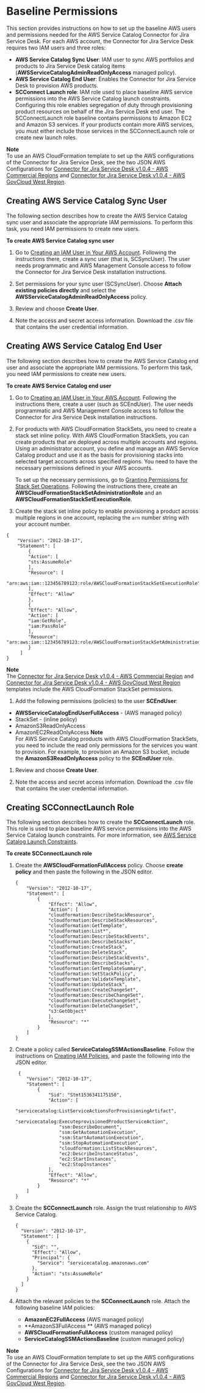 # Baseline Permissions<a name="jsd-integration-baseline-permissions"></a>

 This section provides instructions on how to set up the baseline AWS users and permissions needed for the AWS Service Catalog Connector for Jira Service Desk\. For each AWS account, the Connector for Jira Service Desk requires two IAM users and three roles: 
+ **AWS Service Catalog Sync User**: IAM user to sync AWS portfolios and products to Jira Service Desk catalog items \(**AWSServiceCatalogAdminReadOnlyAccess** managed policy\)\.
+ **AWS Service Catalog End User**: Enables the Connector for Jira Service Desk to provision AWS products\.
+ **SCConnect Launch role**: IAM role used to place baseline AWS service permissions into the AWS Service Catalog launch constraints\. Configuring this role enables segregation of duty through provisioning product resources on behalf of the Jira Service Desk end user\. The SCConnectLaunch role baseline contains permissions to Amazon EC2 and Amazon S3 services\. If your products contain more AWS services, you must either include those services in the SCConnectLaunch role or create new launch roles\.

**Note**  
 To use an AWS CloudFormation template to set up the AWS configurations of the Connector for Jira Service Desk, see the two JSON AWS Configurations for [Connector for Jira Service Desk v1\.0\.4 \- AWS Commercial Regions](https://servicecatalogconnector.s3.amazonaws.com/SC_ConnectorForJSD1.0.4-AWS_Configurations_final.json) and [Connector for Jira Service Desk v1\.0\.4 \- AWS GovCloud West Region](https://servicecatalogconnector.s3.amazonaws.com/SC_ConnectorForJSDv1.0.4+-AWS_Configurations_GovCloudv_final.json)\.

## Creating AWS Service Catalog Sync User<a name="jsd-creating-sc-sync-user"></a>

 The following section describes how to create the AWS Service Catalog sync user and associate the appropriate IAM permissions\. To perform this task, you need IAM permissions to create new users\. 

**To create AWS Service Catalog sync user**

1. Go to [Creating an IAM User in Your AWS Account](https://https://docs.aws.amazon.com/IAM/latest/UserGuide/id_users_create.html)\. Following the instructions there, create a sync user \(that is, SCSyncUser\)\. The user needs programmatic and AWS Management Console access to follow the Connector for Jira Service Desk installation instructions\.

1.  Set permissions for your sync user \(SCSyncUser\)\. Choose **Attach existing policies directly** and select the ****AWSServiceCatalogAdminReadOnlyAccess**** policy\. 

1.  Review and choose **Create User**\. 

1. Note the access and secret access information\. Download the \.csv file that contains the user credential information\.

## Creating AWS Service Catalog End User<a name="jsd-creating-sc-end-user"></a>

 The following section describes how to create the AWS Service Catalog end user and associate the appropriate IAM permissions\. To perform this task, you need IAM permissions to create new users\. 

**To create AWS Service Catalog end user**

1. Go to [Creating an IAM User in Your AWS Account](https://https://docs.aws.amazon.com/IAM/latest/UserGuide/id_users_create.html)\. Following the instructions there, create a user \(such as SCEndUser\)\. The user needs programmatic and AWS Management Console access to follow the Connector for Jira Service Desk installation instructions\.

1.  For products with AWS CloudFormation StackSets, you need to create a stack set inline policy\. With AWS CloudFormation StackSets, you can create products that are deployed across multiple accounts and regions\. Using an administrator account, you define and manage an AWS Service Catalog product and use it as the basis for provisioning stacks into selected target accounts across specified regions\. You need to have the necessary permissions defined in your AWS accounts\. 

    To set up the necessary permissions, go to [Granting Permissions for Stack Set Operations](https://docs.aws.amazon.com/AWSCloudFormation/latest/UserGuide/stacksets-prereqs.html)\. Following the instructions there, create an **AWSCloudFormationStackSetAdministrationRole** and an **AWSCloudFormationStackSetExecutionRole**\. 

1.  Create the stack set inline policy to enable provisioning a product across multiple regions in one account, replacing the `arn` number string with your account number\. 

   ```
   {
       "Version": "2012-10-17",
       "Statement": [
           {
           "Action": [
           "sts:AssumeRole"
           ],
           "Resource": [
           "arn:aws:iam::123456789123:role/AWSCloudFormationStackSetExecutionRole"
           ],
           "Effect": "Allow"
           },
           {
           "Effect": "Allow",
           "Action": [
           "iam:GetRole",
           "iam:PassRole"
           ],
           "Resource":       "arn:aws:iam::123456789123:role/AWSCloudFormationStackSetAdministrationRole"
           }
        ]
   }
   ```
**Note**  
 The [Connector for Jira Service Desk v1\.0\.4 \- AWS Commercial Region](https://servicecatalogconnector.s3.amazonaws.com/SC_ConnectorForJSD1.0.4-AWS_Configurations_final.json) and [Connector for Jira Service Desk v1\.0\.4 \- AWS GovCloud West Region](https://servicecatalogconnector.s3.amazonaws.com/SC_ConnectorForJSDv1.0.4+-AWS_Configurations_GovCloudv_final.json) templates include the AWS CloudFormation StackSet permissions\. 

1.  Add the following permissions \(policies\) to the user **SCEndUser**: 
   + **AWSServiceCatalogEndUserFullAccess** \- \(AWS managed policy\)
   + StackSet \- \(inline policy\)
   + AmazonS3ReadOnlyAccess
   + AmazonEC2ReadOnlyAccess
**Note**  
 For AWS Service Catalog products with AWS CloudFormation StackSets, you need to include the read only permissions for the services you want to provision\. For example, to provision an Amazon S3 bucket, include the **AmazonS3ReadOnlyAccess** policy to the **SCEndUser** role\. 

1.  Review and choose **Create User**\. 

1. Note the access and secret access information\. Download the \.csv file that contains the user credential information\.

## Creating SCConnectLaunch Role<a name="jsd-creating-scconnectlaunch-role"></a>

 The following section describes how to create the **SCConnectLaunch** role\. This role is used to place baseline AWS service permissions into the AWS Service Catalog launch constraints\. For more information, see [AWS Service Catalog Launch Constraints](constraints-launch.md)\. 

**To create SCConnectLaunch role**

1. Create the **AWSCloudFormationFullAccess** policy\. Choose **create policy** and then paste the following in the JSON editor\.

   ```
   {
       "Version": "2012-10-17",
       "Statement": [
           {
               "Effect": "Allow",
               "Action": [
               "cloudformation:DescribeStackResource",
               "cloudformation:DescribeStackResources",
               "cloudformation:GetTemplate",
               "cloudformation:List*",
               "cloudformation:DescribeStackEvents",
               "cloudformation:DescribeStacks",
               "cloudformation:CreateStack",
               "cloudformation:DeleteStack",
               "cloudformation:DescribeStackEvents",
               "cloudformation:DescribeStacks",
               "cloudformation:GetTemplateSummary",
               "cloudformation:SetStackPolicy",
               "cloudformation:ValidateTemplate",
               "cloudformation:UpdateStack",
               "cloudformation:CreateChangeSet",
               "cloudformation:DescribeChangeSet",
               "cloudformation:ExecuteChangeSet",
               "cloudformation:DeleteChangeSet",
               "s3:GetObject"
               ],
               "Resource": "*"
           }
       ]
   }
   ```

1. Create a policy called **ServiceCatalogSSMActionsBaseline**\. Follow the instructions on [Creating IAM Policies](https://docs.aws.amazon.com/IAM/latest/UserGuide/access_policies_create.html), and paste the following into the JSON editor\. 

   ```
    {
       "Version": "2012-10-17",
       "Statement": [
           {
               "Sid": "Stmt1536341175150",
               "Action": [
                   "servicecatalog:ListServiceActionsForProvisioningArtifact",
                   "servicecatalog:ExecuteprovisionedProductServiceAction",
                   "ssm:DescribeDocument",
                   "ssm:GetAutomationExecution",
                   "ssm:StartAutomationExecution",
                   "ssm:StopAutomationExecution",
                   "cloudformation:ListStackResources",
                   "ec2:DescribeInstanceStatus",
                   "ec2:StartInstances",
                   "ec2:StopInstances"
               ],
               "Effect": "Allow",
               "Resource": "*"
           }
       ]
   }
   ```

1. Create the **SCConnectLaunch** role\. Assign the trust relationship to AWS Service Catalog\.

   ```
   {
     "Version": "2012-10-17",
     "Statement": [
       {
         "Sid": "",
         "Effect": "Allow",
         "Principal": {
           "Service": "servicecatalog.amazonaws.com"
         },
         "Action": "sts:AssumeRole"
       }
     ]
   }
   ```

1. Attach the relevant policies to the **SCConnectLaunch** role\. Attach the following baseline IAM policies:
   + **AmazonEC2FullAccess** \(AWS managed policy\)
   + **AmazonS3FullAccess ** \(AWS managed policy\)
   + **AWSCloudFormationFullAccess** \(custom managed policy\)
   + **ServiceCatalogSSMActionsBaseline** \(custom managed policy\)

**Note**  
 To use an AWS CloudFormation template to set up the AWS configurations of the Connector for Jira Service Desk, see the two JSON AWS Configurations for [Connector for Jira Service Desk v1\.0\.4 \- AWS Commercial Regions](https://servicecatalogconnector.s3.amazonaws.com/SC_ConnectorForJSD1.0.4-AWS_Configurations_final.json) and [Connector for Jira Service Desk v1\.0\.4 \- AWS GovCloud West Region](https://servicecatalogconnector.s3.amazonaws.com/SC_ConnectorForJSDv1.0.4+-AWS_Configurations_GovCloudv_final.json)\.